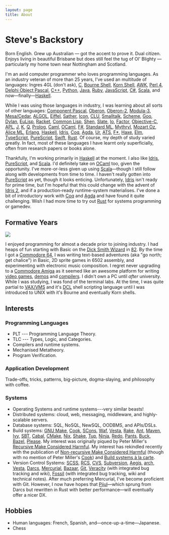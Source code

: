 ```yaml
---
layout: page
title: About
---
```


# Steve's Backstory

Born English. Grew up Australian — got the accent to prove it. Dual citizen.
Enjoys living in beautiful Brisbane but does still feel the tug of Ol'
Blighty — particularly my home town near Nottingham and Scotland.

I'm an avid computer programmer who loves programming languages. As an
industry veteran of more than 25 years, I've used an multitude of languages:
Ingres 4GL (don't ask),
[C](https://en.wikipedia.org/wiki/C_%28programming_language%29),
[Bourne Shell](https://en.wikipedia.org/wiki/Bourne_shell),
[Korn Shell](http://kornshell.org/),
[AWK](https://en.wikipedia.org/wiki/AWK),
[Perl 4](https://www.perl.org/),
[Delphi Object Pascal](http://delphi.wikia.com/wiki/Object_Pascal),
[C++](http://www.stroustrup.com/C++.html),
[Python](https://www.python.org/),
[Java](https://en.wikipedia.org/wiki/Java_%28programming_language%29),
[Ruby](https://www.ruby-lang.org/),
[JavaScript](https://developer.mozilla.org/en-US/docs/Web/javascript),
[C#](https://docs.microsoft.com/en-us/dotnet/csharp/language-reference/),
[Scala](https://scala-lang.org/),
and now—finally—[Haskell](https://www.haskell.org/).

While I was using those languages in industry, I was learning about all sorts
of other languages:
[Component Pascal](https://en.wikipedia.org/wiki/Component_Pascal),
[Oberon](https://en.wikipedia.org/wiki/Oberon_(programming_language)),
[Oberon-2](https://en.wikipedia.org/wiki/Oberon-2),
[Modula-3](https://en.wikipedia.org/wiki/Modula-3),
[Mesa/Cedar](https://en.wikipedia.org/wiki/Mesa_(programming_language)),
[ALGOL](https://en.wikipedia.org/wiki/ALGOL),
[Eiffel](https://en.wikipedia.org/wiki/Eiffel_(programming_language)),
[Sather](https://www1.icsi.berkeley.edu/~sather/),
[Icon](https://www.cs.arizona.edu/icon),
[CLU](https://en.wikipedia.org/wiki/CLU_(programming_language)),
[Smalltalk](https://en.wikipedia.org/wiki/Smalltalk),
[Scheme](https://schemers.org/),
[Goo](https://googoogaga.github.io/),
[Dylan](https://opendylan.org/),
[EuLisp](https://en.wikipedia.org/wiki/EuLisp),
[Racket](https://racket-lang.org/),
[Common Lisp](https://en.wikipedia.org/wiki/Common_Lisp),
[Shen](http://www.shenlanguage.org/),
[Slate](https://web.archive.org/web/20160313043048/http://slatelanguage.org/),
[Io](https://iolanguage.org/), [Factor](https://factorcode.org/),
[Objective-C](https://en.wikipedia.org/wiki/Objective-C),
[APL](https://en.wikipedia.org/wiki/APL_(programming_language)),
[J](https://en.wikipedia.org/wiki/J_(programming_language)),
[K](https://en.wikipedia.org/wiki/K_(programming_language)),
[Q](https://en.wikipedia.org/wiki/Q_(programming_language_from_Kx_Systems)),
[Prolog](https://en.wikipedia.org/wiki/Prolog),
[Caml](https://caml.inria.fr/),
[OCaml](https://ocaml.org/),
[F#](https://fsharp.org/),
[Standard ML](http://sml-family.org/),
[Mythryl](https://mythryl.org/),
[Mozart Oz](https://mozart.github.io/),
[Alice ML](https://www.ps.uni-saarland.de/alice/),
[Erlang](https://www.erlang.org/),
[Haskell](https://www.haskell.org/),
[Idris](http://idris-lang.org),
[Coq](https://coq.inria.fr/),
[Agda](http://wiki.portal.chalmers.se/agda/pmwiki.php),
[Ur](http://www.impredicative.com/ur/),
[ATS](http://www.ats-lang.org/),
[F*](http://www.ats-lang.org/),
[Haxe](https://haxe.org/),
[Elm](https://elm-lang.org/),
[TypeScript](http://typescript.org/),
[PureScript](http://www.purescript.org/),
[Swift](https://swift.org/),
[Rust](https://www.rust-lang.org/).
Of course, my depth of study varied greatly. In fact, most of these languages
I have learnt only superficially, often from research papers or books alone.

Thankfully, I'm working primarily in [Haskell](https://www.haskell.org/) at
the moment. I also like [Idris](https://idris-lang.org/),
[PureScript](http://www.purescript.org/), and
[Scala](https://scala-lang.org/). I'd definitely take on
[OCaml](https://ocaml.org/) too, given the opportunity. I've more-or-less
given up using [Scala](https://scala-lang.org/)—though I still follow along
with developments from time to time. I haven't really gotten into
[PureScript](http://www.purescript.org/) as yet, though it looks enticing.
Unfortunately, [Idris](http://idris-lang.org) isn't ready for prime time, but
I'm hopeful that this could change with the advent of [Idris
2](https://github.com/edwinb/Idris2), and if a production-ready
runtime-system materialises. I've done a bit of introductory work with
[Coq](https://coq.inria.fr/) and
[Agda](https://wiki.portal.chalmers.se/agda/pmwiki.php) and have found it
quite challenging. Wish I had more time to try out
[Rust](https://www.rust-lang.org/) for systems programming or gamedev.


## Formative Years

<div class="c64 pull-right">
  <img
    class="img-responsive"
    src="../images/C64_startup_animiert.gif"
  >
</div>

I enjoyed programming for almost a decade prior to joining industry. I had
heaps of fun starting with Basic on the [Dick Smith
Wizard](http://ultimateconsoledatabase.com/others/dick_smith_wizzard.htm) in
[82](http://www.youtube.com/watch?v=JbCr15KkBxY). By the time I got a
[Commodore 64](http://en.wikipedia.org/wiki/Commodore_64), I was writing
text-based adventures (aka "go north; get chalice") in Basic, 2D sprite games
in 6502 assembly, and experimenting with electronic music composition. I
regret never upgrading to a [Commodore
Amiga](https://en.wikipedia.org/wiki/Amiga) as it seemed like an awesome
platform for writing [video
games](https://www.youtube.com/watch?v=rsuWgLEQBxM),
[demos](https://youtu.be/3wu8cnIpdLY?list=PL7C791DD55914C154) and
[compilers](http://strlen.com/amiga-e). I didn't own a PC until _after_
university. While I was studying, I was fond of the terminal labs. At the
time, I was quite partial to [VAX/VMS](http://en.wikipedia.org/wiki/OpenVMS)
and it's [DCL](http://en.wikipedia.org/wiki/DIGITAL_Command_Language) shell
scripting language until I was introduced to UNIX with it's Bourne and
eventually Korn shells.

## Interests

### Programming Languages

- PLT --- Programming Language Theory.
- TLC --- Types, Logic, and Categories.
- Compilers and runtime systems.
- Mechanised Metatheory.
- Program Verification.

### Application Development

Trade-offs, tricks, patterns, big-picture, dogma-slaying, and philosophy with coffee.

### Systems

- Operating Systems and runtime systems---very similar beasts!
- Distributed systems: cloud, web, messaging, middleware, and highly-scalable servers.
- Database systems: SQL, NoSQL, NewSQL, OODBMS, and APIs/DSLs.
- Build systems:
  [GNU Make][gnu-make],
  [Cook][cook],
  [SCons][scons],
  [Waf](https://waf.io/),
  [Vesta](http://www.vestasys.org/),
  [Rake](https://github.com/ruby/rake),
  [Ant](https://ant.apache.org/),
  [Maven](https://maven.apache.org/),
  [Ivy](https://ant.apache.org/ivy/),
  [SBT](https://www.scala-sbt.org/),
  [Cabal](https://www.haskell.org/cabal/),
  [CMake](https://cmake.org/),
  [Nix](https://nixos.org/nix/),
  [Shake](https://shakebuild.com/),
  [Tup](http://gittup.org/tup/),
  [Ninja](https://ninja-build.org/),
  [Redo](https://cr.yp.to/redo.html),
  [Pants](https://www.pantsbuild.org/),
  [Buck](https://buckbuild.com/),
  [Bazel](https://bazel.build/),
  [Please](https://please.build/).
  My interest was originally piqued by Peter Miller's [Recursive Make
  Considered Harmful][recursive-make]. My interest has rekindled recently
  with the publication of [Non-recursive Make Considered
  Harmful][non-recursive-make] (though with no mention of Peter Miller's
  [Cook][cook]) and [Build systems à la carte][build-systems-a-la-carte].
- Version Control Systems:
  [SCSS](https://en.wikipedia.org/wiki/Source_Code_Control_System),
  [RCS](https://www.gnu.org/software/rcs/),
  [CVS](https://www.nongnu.org/cvs/),
  [Subversion](https://subversion.apache.org/),
  [Aegis](http://aegis.sourceforge.net/),
  [arch](https://www.gnu.org/software/gnu-arch/),
  [Vesta](http://www.vestasys.org/),
  [Darcs](http://darcs.net/),
  [Mercurial](https://mercurial.selenic.com/),
  [Bazaar](https://bazaar.canonical.com/),
  [Git](https://git-scm.com/),
  [Veracity](http://veracity-scm.com/) (with integrated bug tracking and wiki),
  [Fossil](https://fossil-scm.org/) (with integrated bug tracking, wiki
  and technical notes).
  After much preferring Mercurial, I've become proficient with Git.
  However, I now have hopes that [Pijul](https://pijul.org/)—which
  sprung from Darcs but rewritten in Rust with better performance—will
  eventually offer a nicer DX.

## Hobbies

- Human languages: French, Spanish, and—once-up-a-time—Japanese.
- Chess


[recursive-make]: http://aegis.sourceforge.net/auug97.pdf
[gnu-make]: https://www.gnu.org/software/make/
[scons]: https://scons.org/
[cook]: https://web.archive.org/web/20140622050724/http://miller.emu.id.au/pmiller/software/cook/
[non-recursive-make]: https://www.microsoft.com/en-us/research/wp-content/uploads/2016/03/hadrian.pdf
[build-systems-a-la-carte]: https://github.com/snowleopard/build
